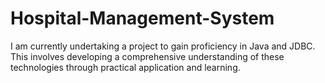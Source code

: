 # Hospital-Management-System
I am currently undertaking a project to gain proficiency in Java and JDBC. This involves developing a comprehensive understanding of these technologies through practical application and learning.
